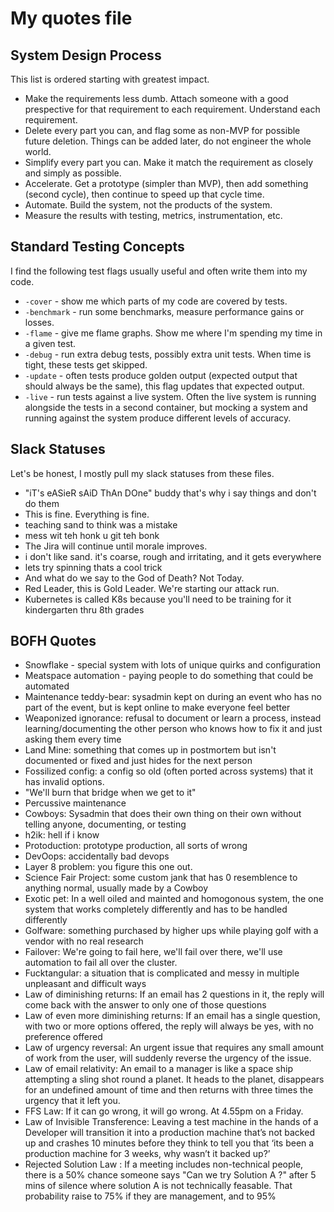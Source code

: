 # My quotes file

## System Design Process

This list is ordered starting with greatest impact.

- Make the requirements less dumb. Attach someone with a good prespective for that requirement to each requirement. Understand each requirement.
- Delete every part you can, and flag some as non-MVP for possible future deletion. Things can be added later, do not engineer the whole world.
- Simplify every part you can. Make it match the requirement as closely and simply as possible.
- Accelerate. Get a prototype (simpler than MVP), then add something (second cycle), then continue to speed up that cycle time.
- Automate. Build the system, not the products of the system.
- Measure the results with testing, metrics, instrumentation, etc.

## Standard Testing Concepts

I find the following test flags usually useful and often write them into my code.

- `-cover` - show me which parts of my code are covered by tests.
- `-benchmark` - run some benchmarks, measure performance gains or losses.
- `-flame` - give me flame graphs. Show me where I'm spending my time in a given test.
- `-debug` - run extra debug tests, possibly extra unit tests. When time is tight, these tests get skipped.
- `-update` - often tests produce golden output (expected output that should always be the same), this flag updates that expected output.
- `-live` - run tests against a live system. Often the live system is running alongside the tests in a second container, but mocking a system and running against the system produce different levels of accuracy.

## Slack Statuses

Let's be honest, I mostly pull my slack statuses from these files.

- "iT's eASieR sAiD ThAn DOne" buddy that's why i say things and don't do them
- This is fine. Everything is fine.
- teaching sand to think was a mistake
- mess wit teh honk u git teh bonk
- The Jira will continue until morale improves.
- i don't like sand. it's coarse, rough and irritating, and it gets everywhere
- lets try spinning thats a cool trick
- And what do we say to the God of Death? Not Today.
- Red Leader, this is Gold Leader. We're starting our attack run.
- Kubernetes is called K8s because you'll need to be training for it kindergarten thru 8th grades

## BOFH Quotes

- Snowflake - special system with lots of unique quirks and configuration
- Meatspace automation - paying people to do something that could be automated
- Maintenance teddy-bear: sysadmin kept on during an event who has no part of the event, but is kept online to make everyone feel better
- Weaponized ignorance: refusal to document or learn a process, instead learning/documenting the other person who knows how to fix it and just asking them every time
- Land Mine: something that comes up in postmortem but isn't documented or fixed and just hides for the next person
- Fossilized config: a config so old (often ported across systems) that it has invalid options.
- "We'll burn that bridge when we get to it"
- Percussive maintenance
- Cowboys: Sysadmin that does their own thing on their own without telling anyone, documenting, or testing
- h2ik: hell if i know
- Protoduction: prototype production, all sorts of wrong
- DevOops: accidentally bad devops
- Layer 8 problem: you figure this one out.
- Science Fair Project: some custom jank that has 0 resemblence to anything normal, usually made by a Cowboy
- Exotic pet: In a well oiled and mainted and homogonous system, the one system that works completely differently and has to be handled differently
- Golfware: something purchased by higher ups while playing golf with a vendor with no real research
- Failover: We're going to fail here, we'll fail over there, we'll use automation to fail all over the cluster.
- Fucktangular: a situation that is complicated and messy in multiple unpleasant and difficult ways
- Law of diminishing returns: If an email has 2 questions in it, the reply will come back with the answer to only one of those questions
- Law of even more diminishing returns: If an email has a single question, with two or more options offered, the reply will always be yes, with no preference offered
- Law of urgency reversal: An urgent issue that requires any small amount of work from the user, will suddenly reverse the urgency of the issue.
- Law of email relativity: An email to a manager is like a space ship attempting a sling shot round a planet. It heads to the planet, disappears for an undefined amount of time and then returns with three times the urgency that it left you.
- FFS Law: If it can go wrong, it will go wrong. At 4.55pm on a Friday.
- Law of Invisible Transference: Leaving a test machine in the hands of a Developer will transition it into a production machine that’s not backed up and crashes 10 minutes before they think to tell you that ‘its been a production machine for 3 weeks, why wasn’t it backed up?’
- Rejected Solution Law : If a meeting includes non-technical people, there is a 50% chance someone says "Can we try Solution A ?" after 5 mins of silence where solution A is not technically feasable. That probability raise to 75% if they are management, and to 95%
